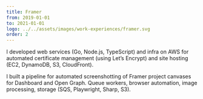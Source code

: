 ```yaml
---
title: Framer
from: 2019-01-01
to: 2021-01-01
logo: ../../assets/images/work-experiences/framer.svg
order: 2
---
```


I developed web services (Go, Node.js, TypeScript) and infra on AWS for
automated certificate management (using Let’s Encrypt) and site hosting (EC2,
DynamoDB, S3, CloudFront).

I built a pipeline for automated screenshotting of Framer project canvases for Dashboard and Open Graph.
Queue workers, browser automation, image processing, storage (SQS, Playwright, Sharp, S3).
